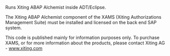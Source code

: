 Runs Xiting ABAP Alchemist inside ADT/Eclipse.

The Xiting ABAP Alchemist component of the XAMS (Xiting Authorizations Management Suite) must be installed and licensed on the back end SAP system.

This code is published mainly for information purposes only. To purchase XAMS, or for more information about the products, please contact Xiting AG - www.xiting.com
